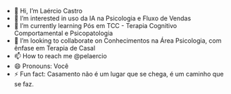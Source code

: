 - 👋 Hi, I’m Laércio Castro
- 👀 I’m interested in uso da IA na Psicologia e Fluxo de Vendas
- 🌱 I’m currently learning Pós em TCC - Terapia Cognitivo Comportamental e Psicopatologia
- 💞️ I’m looking to collaborate on Conhecimentos na Área Psicologia, com ênfase em Terapia de Casal
- 📫 How to reach me @pelaercio 
- 😄 Pronouns: Você
- ⚡ Fun fact: Casamento não é um lugar que se chega, é um caminho que se faz.

<!---
prlaercio/prlaercio is a ✨ special ✨ repository because its `README.md` (this file) appears on your GitHub profile.
You can click the Preview link to take a look at your changes.
--->
